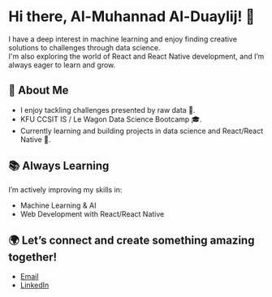 # Hi there, Al-Muhannad Al-Duaylij! 👋

I have a deep interest in machine learning and enjoy finding creative solutions to challenges through data science.  
I'm also exploring the world of React and React Native development, and I’m always eager to learn and grow.

## 🌟 About Me
- I enjoy tackling challenges presented by raw data 🧩.  
- KFU CCSIT IS / Le Wagon Data Science Bootcamp 🎓.  
- Currently learning and building projects in data science and React/React Native 🚀.  

## 📚 Always Learning
I’m actively improving my skills in:  
- Machine Learning & AI  
- Web Development with React/React Native  

## 🌍 Let’s connect and create something amazing together!
- [Email](mailto:almohandfawzi@gmail.com)  
- [LinkedIn]([#](https://www.linkedin.com/in/almuhannad-alduaylij-6312aa226/))  





